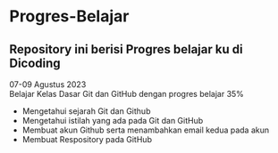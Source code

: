 # Progres-Belajar
Repository ini berisi Progres belajar ku di Dicoding
--
07-09 Agustus 2023 </br>
Belajar Kelas Dasar Git dan GitHub dengan progres belajar 35%
-  Mengetahui sejarah Git dan Github
-  Mengetahui istilah yang ada pada Git dan GitHub
-  Membuat akun Github serta menambahkan email kedua pada akun
-  Membuat Respository pada GitHub
